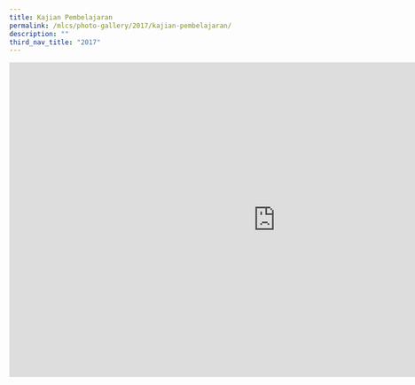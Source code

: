 ```yaml
---
title: Kajian Pembelajaran
permalink: /mlcs/photo-gallery/2017/kajian-pembelajaran/
description: ""
third_nav_title: "2017"
---
```

<iframe allowfullscreen="true" height="569" width="960" frameborder="0" src="https://docs.google.com/presentation/d/e/2PACX-1vRh6ABFWPYNGuUqpfN2s3u9n9WJw0AA24gS0H1SZE7Hh4Iy5VRAg9ekCspcabmykzMNSCVR5HRXui2v/embed?start=false&amp;loop=false&amp;delayms=3000"></iframe>